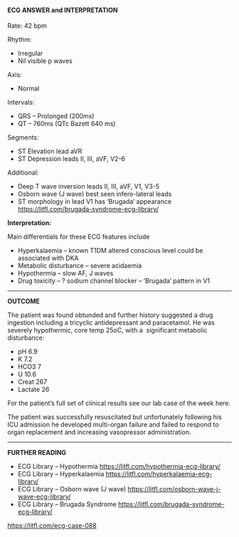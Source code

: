 #### ECG ANSWER and INTERPRETATION

Rate: 42 bpm 

Rhythm:
* Irregular 
* Nil visible p waves 

Axis:
* Normal 

Intervals:
* QRS – Prolonged (200ms) 
* QT – 760ms (QTc Bazett 640 ms) 

Segments:
* ST Elevation lead aVR 
* ST Depression leads II, III, aVF, V2-6 

Additional:
* Deep T wave inversion leads II, III, aVF, V1, V3-5 
* Osborn wave (J wave) best seen infero-lateral leads 
* ST morphology in lead V1 has ‘Brugada‘ appearance <https://litfl.com/brugada-syndrome-ecg-library/>

**Interpretation:**

Main differentials for these ECG features include
* Hyperkalaemia – known T1DM altered conscious level could be associated with DKA 
* Metabolic disturbance – severe acidaemia 
* Hypothermia – slow AF, J waves 
* Drug toxicity – ? sodium channel blocker – ‘Brugada’ pattern in V1 

---------------

**OUTCOME**

The patient was found obtunded and further history suggested a drug ingestion including a tricyclic antidepressant and paracetamol. He was severely hypothermic, core temp 25oC, with a  significant metabolic disturbance:
* pH 6.9 
* K 7.2  
* HCO3 7  
* U 10.6  
* Creat 267 
* Lactate 26 

For the patient’s full set of clinical results see our lab case of the week here.

The patient was successfully resuscitated but unfortunately following his ICU admission he developed multi-organ failure and failed to respond to organ replacement and increasing vasopressor administration.

---------------

**FURTHER READING**
* ECG Library – Hypothermia <https://litfl.com/hypothermia-ecg-library/>
* ECG Library – Hyperkalaemia <https://litfl.com/hyperkalaemia-ecg-library/>
* ECG Library – Osborn wave (J wave) <https://litfl.com/osborn-wave-j-wave-ecg-library/>
* ECG Library – Brugada Syndrome <https://litfl.com/brugada-syndrome-ecg-library/>

<https://litfl.com/ecg-case-088>
